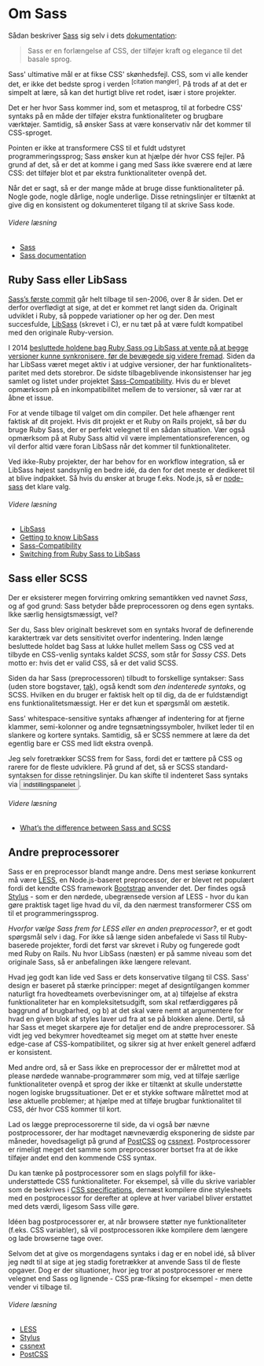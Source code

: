 
# Om Sass

Sådan beskriver [Sass](http://sass-lang.com) sig selv i dets [dokumentation](http://sass-lang.com/documentation/file.SASS_REFERENCE.html):

> Sass er en forlængelse af CSS, der tilføjer kraft og elegance til det basale sprog.

Sass' ultimative mål er at fikse CSS' skønhedsfejl. CSS, som vi alle kender det, er ikke det bedste sprog i verden <sup>[citation mangler]</sup>. På trods af at det er simpelt at lære, så kan det hurtigt blive ret rodet, især i store projekter.

Det er her hvor Sass kommer ind, som et metasprog, til at forbedre CSS' syntaks på en måde der tilføjer ekstra funktionaliteter og brugbare værktøjer. Samtidig, så ønsker Sass at være konservativ når det kommer til CSS-sproget.

Pointen er ikke at transformere CSS til et fuldt udstyret programmeringssprog; Sass ønsker kun at hjælpe dér hvor CSS fejler. På grund af det, så er det at komme i gang med Sass ikke sværere end at lære CSS: det tilføjer blot et par ekstra funktionaliteter ovenpå det.

Når det er sagt, så er der mange måde at bruge disse funktionaliteter på. Nogle gode, nogle dårlige, nogle underlige. Disse retningslinjer er tiltænkt at give dig en konsistent og dokumenteret tilgang til at skrive Sass kode.

###### Videre læsning

* [Sass](http://sass-lang.com)
* [Sass documentation](http://sass-lang.com/documentation/file.SASS_REFERENCE.html)

## Ruby Sass eller LibSass

[Sass’s første commit](https://github.com/hcatlin/sass/commit/fa5048ba405619273e474a50400c7243fbff54fe) går helt tilbage til sen-2006, over 8 år siden. Det er derfor overflødigt at sige, at det er kommet ret langt siden da. Originalt udviklet i Ruby, så poppede variationer op her og der. Den mest succesfulde, [LibSass](https://github.com/sass/libsass) (skrevet i C), er nu tæt på at være fuldt kompatibel med den originale Ruby-version.

I 2014 [besluttede holdene bag Ruby Sass og LibSass at vente på at begge versioner kunne synkronisere, før de bevægede sig videre fremad](https://github.com/sass/libsass/wiki/The-LibSass-Compatibility-Plan). Siden da har LibSass været meget aktiv i at udgive versioner, der har funktionalitets-paritet med dets storebror. De sidste tilbageblivende inkonsistenser har jeg samlet og listet under projektet [Sass-Compatibility](http://sass-compatibility.github.io). Hvis du er blevet opmærksom på en inkompatibilitet mellem de to versioner, så vær rar at åbne et issue.

For at vende tilbage til valget om din compiler. Det hele afhænger rent faktisk af dit projekt. Hvis dit projekt er et Ruby on Rails projekt, så bør du bruge Ruby Sass, der er perfekt velegnet til en sådan situation. Vær også opmærksom på at Ruby Sass altid vil være implementationsreferencen, og vil derfor altid være foran LibSass når det kommer til funktionaliteter.

Ved ikke-Ruby projekter, der har behov for en workflow integration, så er LibSass højest sandsynlig en bedre idé, da den for det meste er dedikeret til at blive indpakket. Så hvis du ønsker at bruge f.eks. Node.js, så er [node-sass](https://github.com/sass/node-sass) det klare valg.

###### Videre læsning

* [LibSass](https://github.com/sass/libsass)
* [Getting to know LibSass](http://webdesign.tutsplus.com/articles/getting-to-know-libsass--cms-23114)
* [Sass-Compatibility](http://sass-compatibility.github.io)
* [Switching from Ruby Sass to LibSass](http://www.sitepoint.com/switching-ruby-sass-libsass/)

## Sass eller SCSS

Der er eksisterer megen forvirring omkring semantikken ved navnet *Sass*, og af god grund: Sass betyder både preprocessoren og dens egen syntaks. Ikke særlig hensigtsmæssigt, vel?

Ser du, Sass blev originalt beskrevet som en syntaks hvoraf de definerende karaktertræk var dets sensitivitet overfor indentering. Inden længe besluttede holdet bag Sass at lukke hullet mellem Sass og CSS ved at tilbyde en CSS-venlig syntaks kaldet *SCSS*, som står for *Sassy CSS*. Dets motto er: hvis det er valid CSS, så er det valid SCSS.

Siden da har Sass (preprocessoren) tilbudt to forskellige syntakser: Sass (uden store bogstaver, [tak](http://sassnotsass.com)), også kendt som *den indenterede syntaks*, og SCSS. Hvilken en du bruger er faktisk helt op til dig, da de er fuldstændigt ens funktionalitetsmæssigt. Her er det kun et spørgsmål om æstetik.

Sass' whitespace-sensitive syntaks afhænger af indentering for at fjerne klammer, semi-kolonner og andre tegnsætningssymboler, hvilket leder til en slankere og kortere syntaks. Samtidig, så er SCSS nemmere at lære da det egentlig bare er CSS med lidt ekstra ovenpå.

Jeg selv foretrækker SCSS frem for Sass, fordi det er tættere på CSS og rarere for de fleste udviklere. På grund af det, så er SCSS standard-syntaksen for disse retningslinjer. Du kan skifte til indenteret Sass syntaks via <button data-toggle="aside" class="link-like" role="button" type="button">indstillingspanelet</button>.

###### Videre læsning

* [What’s the difference between Sass and SCSS](http://www.sitepoint.com/whats-difference-sass-scss/)

## Andre preprocessorer

Sass er en preprocessor blandt mange andre. Dens mest seriøse konkurrent må være [LESS](http://lesscss.org/), en Node.js-baseret preprocessor, der er blevet ret populært fordi det kendte CSS framework [Bootstrap](http://getbootstrap.com/) anvender det. Der findes også [Stylus](http://learnboost.github.io/stylus/) - som er den nørdede, ubegrænsede version af LESS - hvor du kan gøre praktisk taget lige hvad du vil, da den nærmest transformerer CSS om til et programmeringssprog.

*Hvorfor vælge Sass frem for LESS eller en anden preprocessor?*, er et godt spørgsmål selv i dag. For ikke så længe siden anbefalede vi Sass til Ruby-baserede projekter, fordi det først var skrevet i Ruby og fungerede godt med Ruby on Rails. Nu hvor LibSass (næsten) er på samme niveau som det originale Sass, så er anbefalingen ikke længere relevant.

Hvad jeg godt kan lide ved Sass er dets konservative tilgang til CSS. Sass' design er baseret på stærke principper: meget af designtilgangen kommer naturligt fra hovedteamets overbevisninger om, at a) tilføjelse af ekstra funktionaliteter har en kompleksitetsudgift, som skal retfærdiggøres på baggrund af brugbarhed, og b) at det skal være nemt at argumentere for hvad en given blok af styles laver ud fra at se på blokken alene. Dertil, så har Sass et meget skarpere øje for detaljer end de andre preprocessorer. Så vidt jeg ved bekymrer hovedteamet sig meget om at støtte hver eneste edge-case af CSS-kompatibilitet, og sikrer sig at hver enkelt generel adfærd er konsistent.

Med andre ord, så er Sass ikke en preprocessor der er målrettet mod at please nørdede wannabe-programmører som mig, ved at tilføje særlige funktionaliteter ovenpå et sprog der ikke er tiltænkt at skulle understøtte nogen logiske brugssituationer. Det er et stykke software målrettet mod at løse aktuelle problemer; at hjælpe med at tilføje brugbar funktionalitet til CSS, dér hvor CSS kommer til kort.

Lad os lægge preprocessorerne til side, da vi også bør nævne postprocessorer, der har modtaget nævneværdig eksponering de sidste par måneder, hovedsageligt på grund af [PostCSS](https://github.com/postcss/postcss) og [cssnext](https://cssnext.github.io/). Postprocessorer er rimeligt meget det samme som preprocessorer bortset fra at de ikke tilføjer andet end den kommende CSS syntax.

Du kan tænke på postprocessorer som en slags polyfill for ikke-understøttede CSS funktionaliteter. For eksempel, så ville du skrive variabler som de beskrives i [CSS specifications](http://dev.w3.org/csswg/css-variables/), dernæst kompilere dine stylesheets med en postprocessor for derefter at opleve at hver variabel bliver erstattet med dets værdi, ligesom Sass ville gøre.

Idéen bag postprocessorer er, at når browsere støtter nye funktionaliteter (f.eks. CSS variabler), så vil postprocessoren ikke kompilere dem længere og lade browserne tage over.

Selvom det at give os morgendagens syntaks i dag er en nobel idé, så bliver jeg nødt til at sige at jeg stadig foretrækker at anvende Sass til de fleste opgaver. Dog er der situationer, hvor jeg tror at postprocessorer er mere velegnet end Sass og lignende - CSS præ-fiksing for eksempel - men dette vender vi tilbage til.

###### Videre læsning

* [LESS](http://lesscss.org/)
* [Stylus](http://learnboost.github.io/stylus/)
* [cssnext](https://cssnext.github.io/)
* [PostCSS](https://github.com/postcss/postcss)
